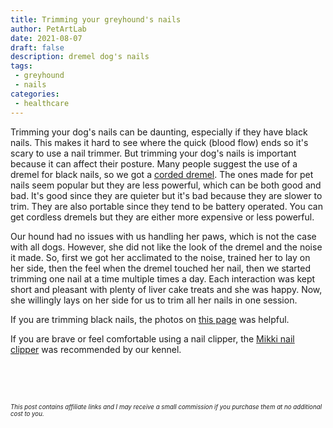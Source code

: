 ```yaml
---
title: Trimming your greyhound's nails
author: PetArtLab
date: 2021-08-07
draft: false
description: dremel dog's nails
tags:
 - greyhound
 - nails
categories:
 - healthcare
---
```


Trimming your dog's nails can be daunting, especially if they have black nails. This makes it hard to see where the quick (blood flow) ends so it's scary to use a nail trimmer. But trimming your dog's nails is important because it can affect their posture. Many people suggest the use of a dremel for black nails, so we got a [corded dremel](https://www.amazon.co.uk/gp/product/B0078LENZC/ref=as_li_tl?ie=UTF8&amp;tag=petartlab-21&amp;camp=1634&amp;creative=6738&amp;linkCode=as2&amp;creativeASIN=B0078LENZC&amp;linkId=d070d9921ba620f53585b8db7fb4ad5f&_encoding=UTF8&tag=petartlab07-21&linkCode=ur2&linkId=e060687cfb254d7149ffe884aedf7b20&camp=1634&creative=6738). The ones made for pet nails seem popular but they are less powerful, which can be both good and bad. It's good since they are quieter but it's bad because they are slower to trim. They are also portable since they tend to be battery operated. You can get cordless dremels but they are either more expensive or less powerful. 

Our hound had no issues with us handling her paws, which is not the case with all dogs. However, she did not like the look of the dremel and the noise it made. So, first we got her acclimated to the noise, trained her to lay on her side, then the feel when the dremel touched her nail, then we started trimming one nail at a time multiple times a day. Each interaction was kept short and pleasant with plenty of liver cake treats and she was happy. Now, she willingly lays on her side for us to trim all her nails in one session. 

If you are trimming black nails, the photos on [this page](https://truepawpal.com/blogs/news/tips-and-tricks-for-trimming-your-dogs-nails) was helpful. 

If you are brave or feel comfortable using a nail clipper, the [Mikki nail clipper](https://www.amazon.co.uk/gp/product/B00N0Y2NBC/ref=as_li_tl?ie=UTF8&amp;tag=petartlab-21&amp;camp=1634&amp;creative=6738&amp;linkCode=as2&amp;creativeASIN=B00N0Y2NBC&amp;linkId=3471393e3de26681890dd6953293cd4a&amp;th=1&_encoding=UTF8&tag=petartlab07-21&linkCode=ur2&linkId=86c5f0bbd628b94741c8edc6f81830dc&camp=1634&creative=6738) was recommended by our kennel. 


<br>


<br>


<br>



<sub><sup>_This post contains affiliate links and I may receive a small commission if you purchase them at no additional cost to you._</sup></sub>